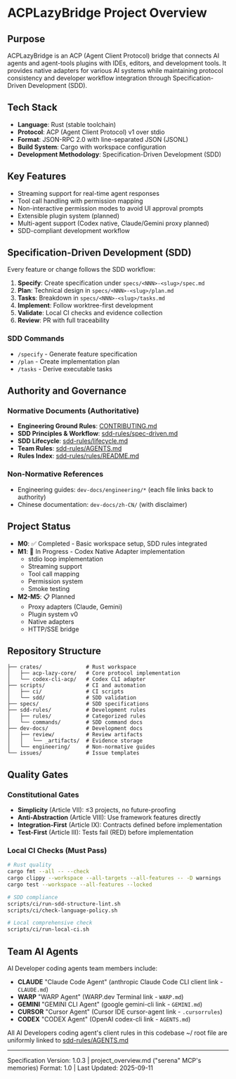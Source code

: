 # ACPLazyBridge Project Overview

## Purpose

ACPLazyBridge is an ACP (Agent Client Protocol) bridge that connects AI agents and agent-tools plugins with IDEs, editors, and development tools. It provides native adapters for various AI systems while maintaining protocol consistency and developer workflow integration through Specification-Driven Development (SDD).

## Tech Stack

- **Language**: Rust (stable toolchain)
- **Protocol**: ACP (Agent Client Protocol) v1 over stdio
- **Format**: JSON-RPC 2.0 with line-separated JSON (JSONL)
- **Build System**: Cargo with workspace configuration
- **Development Methodology**: Specification-Driven Development (SDD)

## Key Features

- Streaming support for real-time agent responses
- Tool call handling with permission mapping
- Non-interactive permission modes to avoid UI approval prompts
- Extensible plugin system (planned)
- Multi-agent support (Codex native, Claude/Gemini proxy planned)
- SDD-compliant development workflow

## Specification-Driven Development (SDD)

Every feature or change follows the SDD workflow:

1. **Specify**: Create specification under `specs/<NNN>-<slug>/spec.md`
2. **Plan**: Technical design in `specs/<NNN>-<slug>/plan.md`
3. **Tasks**: Breakdown in `specs/<NNN>-<slug>/tasks.md`
4. **Implement**: Follow worktree-first development
5. **Validate**: Local CI checks and evidence collection
6. **Review**: PR with full traceability

### SDD Commands

- `/specify` - Generate feature specification
- `/plan` - Create implementation plan
- `/tasks` - Derive executable tasks

## Authority and Governance

### Normative Documents (Authoritative)

- **Engineering Ground Rules**: [CONTRIBUTING.md](CONTRIBUTING.md)
- **SDD Principles & Workflow**: [sdd-rules/spec-driven.md](sdd-rules/spec-driven.md)
- **SDD Lifecycle**: [sdd-rules/lifecycle.md](sdd-rules/lifecycle.md)
- **Team Rules**: [sdd-rules/AGENTS.md](sdd-rules/AGENTS.md)
- **Rules Index**: [sdd-rules/rules/README.md](sdd-rules/rules/README.md)

### Non-Normative References

- Engineering guides: `dev-docs/engineering/*` (each file links back to authority)
- Chinese documentation: `dev-docs/zh-CN/` (with disclaimer)

## Project Status

- **M0**: ✅ Completed - Basic workspace setup, SDD rules integrated
- **M1**: 🚧 In Progress - Codex Native Adapter implementation
  - stdio loop implementation
  - Streaming support
  - Tool call mapping
  - Permission system
  - Smoke testing
- **M2-M5**: 📋 Planned
  - Proxy adapters (Claude, Gemini)
  - Plugin system v0
  - Native adapters
  - HTTP/SSE bridge

## Repository Structure

```tree
├── crates/              # Rust workspace
│   ├── acp-lazy-core/   # Core protocol implementation
│   └── codex-cli-acp/   # Codex CLI adapter
├── scripts/             # CI and automation
│   ├── ci/              # CI scripts
│   └── sdd/             # SDD validation
├── specs/               # SDD specifications
├── sdd-rules/           # Development rules
│   ├── rules/           # Categorized rules
│   └── commands/        # SDD command docs
├── dev-docs/            # Development docs
│   ├── review/          # Review artifacts
│   │   └── _artifacts/  # Evidence storage
│   └── engineering/     # Non-normative guides
└── issues/              # Issue templates
```

## Quality Gates

### Constitutional Gates

- **Simplicity** (Article VII): ≤3 projects, no future-proofing
- **Anti-Abstraction** (Article VIII): Use framework features directly
- **Integration-First** (Article IX): Contracts defined before implementation
- **Test-First** (Article III): Tests fail (RED) before implementation

### Local CI Checks (Must Pass)

```bash
# Rust quality
cargo fmt --all -- --check
cargo clippy --workspace --all-targets --all-features -- -D warnings
cargo test --workspace --all-features --locked

# SDD compliance
scripts/ci/run-sdd-structure-lint.sh
scripts/ci/check-language-policy.sh

# Local comprehensive check
scripts/ci/run-local-ci.sh
```

## Team AI Agents

AI Developer coding agents team members include:

- **CLAUDE** "Claude Code Agent" (anthropic Claude Code CLI client link - `CLAUDE.md`)
- **WARP** "WARP Agent" (WARP.dev Terminal link - `WARP.md`)
- **GEMINI** "GEMINI CLI Agent" (google gemini-cli link - `GEMINI.md`)
- **CURSOR** "Cursor Agent" (Cursor IDE cursor-agent link - `.cursorrules`)
- **CODEX** "CODEX Agent" (OpenAI codex-cli link - `AGENTS.md`)

All AI Developers coding agent's client rules in this codebase ~/ root file are uniformly linked to [sdd-rules/AGENTS.md](sdd-rules/AGENTS.md)

---

Specification Version: 1.0.3 | project_overview.md ("serena" MCP's memories) Format: 1.0 | Last Updated: 2025-09-11
